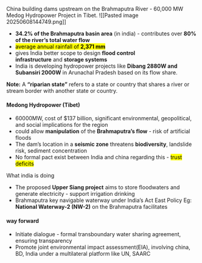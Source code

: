 China building dams upstream on the Brahmaputra River - 60,000 MW Medog Hydropower Project in Tibet.
![[Pasted image 20250608144749.png]]

- **34.2% of the Brahmaputra basin area** (in india) - contributes over **80% of the river’s total water flow**
- <mark class="hltr-boom-bam">average annual rainfall of **2,371 mm**</mark>
- gives India better scope to design **flood control infrastructure** and **storage systems**
- India is developing hydropower projects like **Dibang 2880W and Subansiri 2000W** in Arunachal Pradesh based on its flow share.

**Note:** A **“riparian state”** refers to a state or country that shares a river or stream border with another state or country.

#### Medong Hydropower (Tibet) 
- 60000MW, cost of $137 billion, significant environmental, geopolitical, and social implications for the region
- could allow **manipulation** of the **Brahmaputra’s flow** - risk of artificial floods
- The dam’s location in a **seismic zone** threatens **biodiversity**, landslide risk, sediment concentration
- No formal pact exist between India and china regarding this - <mark class="hltr-boom-bam">trust deficits</mark>

What india is doing 
- The proposed **Upper Siang project** aims to store floodwaters and generate electricity - support irrigation drinking
- Brahmaputra key navigable waterway under India’s Act East Policy Eg: **National Waterway-2 (NW-2)** on the Brahmaputra facilitates

#### way forward
- Initiate dialogue - formal transboundary water sharing agreement, ensuring transparency
- Promote joint environmental impact assessment(EIA), involving china, BD, India under a multilateral platform like UN, SAARC
